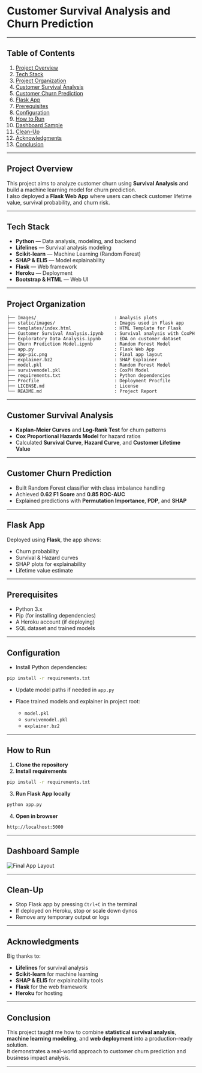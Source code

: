 
# Customer Survival Analysis and Churn Prediction  


---

## Table of Contents  
1. [Project Overview](#project-overview)  
2. [Tech Stack](#tech-stack)  
3. [Project Organization](#project-organization)  
4. [Customer Survival Analysis](#customer-survival-analysis)  
5. [Customer Churn Prediction](#customer-churn-prediction)  
6. [Flask App](#flask-app)  
7. [Prerequisites](#prerequisites)  
8. [Configuration](#configuration)  
9. [How to Run](#how-to-run)  
10. [Dashboard Sample](#dashboard-sample)  
11. [Clean-Up](#clean-up)  
12. [Acknowledgments](#acknowledgments)  
13. [Conclusion](#conclusion)  

---

## Project Overview  

This project aims to analyze customer churn using **Survival Analysis** and build a machine learning model for churn prediction.  
I also deployed a **Flask Web App** where users can check customer lifetime value, survival probability, and churn risk.  

---

## Tech Stack  

- **Python** — Data analysis, modeling, and backend  
- **Lifelines** — Survival analysis modeling  
- **Scikit-learn** — Machine Learning (Random Forest)  
- **SHAP & ELI5** — Model explainability  
- **Flask** — Web framework  
- **Heroku** — Deployment  
- **Bootstrap & HTML** — Web UI  

---

## Project Organization  

```
├── Images/                             : Analysis plots  
├── static/images/                      : Images used in Flask app  
├── templates/index.html                : HTML Template for Flask  
├── Customer Survival Analysis.ipynb    : Survival analysis with CoxPH  
├── Exploratory Data Analysis.ipynb     : EDA on customer dataset  
├── Churn Prediction Model.ipynb        : Random Forest Model  
├── app.py                              : Flask Web App  
├── app-pic.png                         : Final app layout  
├── explainer.bz2                       : SHAP Explainer  
├── model.pkl                           : Random Forest Model  
├── survivemodel.pkl                    : CoxPH Model  
├── requirements.txt                    : Python dependencies  
├── Procfile                            : Deployment Procfile  
├── LICENSE.md                          : License  
└── README.md                           : Project Report  
```

---

## Customer Survival Analysis  

- **Kaplan-Meier Curves** and **Log-Rank Test** for churn patterns  
- **Cox Proportional Hazards Model** for hazard ratios  
- Calculated **Survival Curve**, **Hazard Curve**, and **Customer Lifetime Value**  

---

## Customer Churn Prediction  

- Built Random Forest classifier with class imbalance handling  
- Achieved **0.62 F1 Score** and **0.85 ROC-AUC**  
- Explained predictions with **Permutation Importance**, **PDP**, and **SHAP**  

---

## Flask App  

Deployed using **Flask**, the app shows:  
- Churn probability  
- Survival & Hazard curves  
- SHAP plots for explainability  
- Lifetime value estimate  

---

## Prerequisites  

- Python 3.x  
- Pip (for installing dependencies)  
- A Heroku account (if deploying)  
- SQL dataset and trained models  

---

## Configuration  

- Install Python dependencies:  
```bash
pip install -r requirements.txt
```  

- Update model paths if needed in `app.py`  

- Place trained models and explainer in project root:  
  - `model.pkl`  
  - `survivemodel.pkl`  
  - `explainer.bz2`  

---

## How to Run  

1. **Clone the repository**  
2. **Install requirements**  
```bash
pip install -r requirements.txt
```  
3. **Run Flask App locally**  
```bash
python app.py
```  
4. **Open in browser**  
```
http://localhost:5000
```  

---

## Dashboard Sample  

![Final App Layout]()  

---

## Clean-Up  

- Stop Flask app by pressing `Ctrl+C` in the terminal  
- If deployed on Heroku, stop or scale down dynos  
- Remove any temporary output or logs  

---

## Acknowledgments  

Big thanks to:  
- **Lifelines** for survival analysis  
- **Scikit-learn** for machine learning  
- **SHAP & ELI5** for explainability tools  
- **Flask** for the web framework  
- **Heroku** for hosting  

---

## Conclusion  

This project taught me how to combine **statistical survival analysis**, **machine learning modeling**, and **web deployment** into a production-ready solution.  
It demonstrates a real-world approach to customer churn prediction and business impact analysis.  

---
